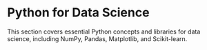 # Python for Data Science

This section covers essential Python concepts and libraries for data science, including NumPy, Pandas, Matplotlib, and Scikit-learn.
